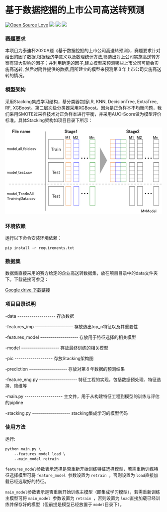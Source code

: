 <!--
 * @Descripttion: 
 * @Version: 1.0
 * @Author: ZhangHongYu
 * @Date: 2021-09-19 19:53:57
 * @LastEditors: ZhangHongYu
 * @LastEditTime: 2022-05-16 18:53:36
-->

# 基于数据挖掘的上市公司高送转预测

[![Open Source Love](https://badges.frapsoft.com/os/v2/open-source.svg?v=103)](https://github.com/orion-orion/TipDMCup20)
[![](https://img.shields.io/github/license/orion-orion/TipDMCup20)](https://github.com/orion-orion/TipDMCup20/blob/master/LICENSE)
[![](https://img.shields.io/github/stars/orion-orion/TipDMCup20?style=social)](https://github.com/orion-orion/TipDMCup20)
[![](https://img.shields.io/github/issues/orion-orion/TipDMCup20)](https://github.com/orion-orion/TipDMCup20/issues)


### 赛题要求

本项目为泰迪杯2020A题《基于数据挖掘的上市公司高送转预测》，赛题要求针对给出的因子数据,根据经济学意义以及数理统计方法,筛选出对上公司实施高送转方案有较大影响的因子；并利用确定的因子,建立模型来预测哪些上市公司可能会实施高送转, 然后对附件提供的数据,用所建立的模型来预测第８年上市公司实施高送转的情况。

### 模型架构

采用Stacking集成学习结构，基分类器包括LR, KNN, DecisionTree, ExtraTree, RF, XGBoost。第二层次级分类器采用XGBoost。因为是正负样本不均衡问题，我们采用SMOTE过采样技术对正负样本进行平衡，并采用AUC-Score做为模型评价标准。具体Stacking架构如项目目录下所示：

<img src="pic/stacking.png" >

### 环境依赖
运行以下命令安装环境依赖：

```shell
pip install -r requirements.txt
```

### 数据集

数据集直接采用的赛方给定的企业高送转数据集，放在项目目录中的data文件夹下。下载链接可参见：

[Google drive 下载链接](https://drive.google.com/drive/folders/1ULeSHtIW-rVpqiQyEB_OONA3vUdxDAYU?usp=sharing)


### 项目目录说明

-data  -------------------  存放数据

-features_imp  -------------------  存放选出top_n特征以及其重要性

-features_model  -------------------  存放用于特征选择的相关模型

-model  -------------------  存放最终训练的相关模型

-pic  -------------------  存放Stacking架构图

-prediction  -------------------  存放对第８年数据的预测结果

-feature_eng.py  -------------------  特征工程的实现，包括数据预处理、特征选择、降维等

-main.py  -------------------  主文件，用于从构建特征工程到模型的训练与评估的pipline

-stacking.py  -------------------  stacking集成学习的模型代码

### 使用方法

运行:

```
python main.py \
    --features_model load \
    --main_model retrain 
```

`features_model`参数表示选择是否重新开始训练特征选择模型，若需重新训练特征选择模型可将 `feature_model `参数设置为 `retrain `，否则设置为 `load`直接加载已经选取好的特征。

`main_model`参数表示是否重新开始训练主模型（即集成学习模型），若需重新训练主模型可将 `main_model `参数设置为 `retrain `，否则设置为 `load`直接加载已经训练并保存好的模型（但前提是模型已经放置于 `model`目录下）。
